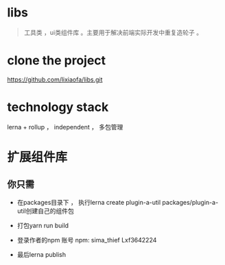 <!--
 * @Descripttion: 
 * @Date: 2021-07-01 16:49:44
 * @LastEditors: 司马老贼
 * @LastEditTime: 2021-07-16 20:13:17
 * @Author: Sima thief
-->
# libs
> 工具类 ，ui类组件库 。主要用于解决前端实际开发中重复造轮子 。

# clone the project
https://github.com/lixiaofa/libs.git


# technology stack
lerna + rollup ， independent  ， 多包管理

# 扩展组件库 

## 你只需

+ 在packages目录下 ，  执行lerna create plugin-a-util packages/plugin-a-util创建自己的组件包
+ 打包yarn run build

+ 登录作者的npm 账号
npm:
sima_thief
Lxf3642224

+ 最后lerna publish

